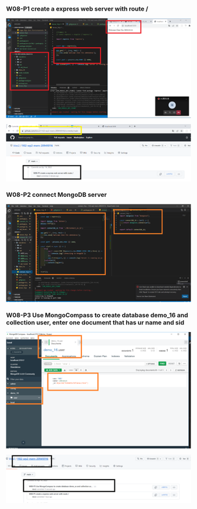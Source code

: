 ### W08-P1 create a express web server with route /

![](截圖1.png)

![](截圖2.png)

### W08-P2 connect MongoDB server

![](截圖5.png)

### W08-P3 Use MongoCompass to create database demo_16 and collection user, enter one document that has ur name and sid

![](截圖4.png)

![](截圖6.png)
